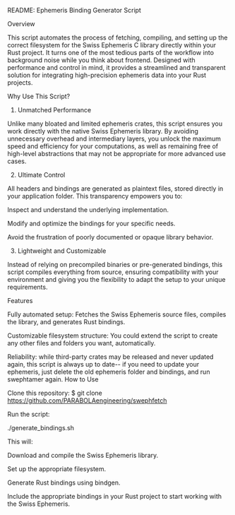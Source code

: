 README: Ephemeris Binding Generator Script

Overview

This script automates the process of fetching, compiling, and setting up the correct filesystem for the Swiss Ephemeris C library directly within your Rust project. It turns one of the most tedious parts of the workflow into background noise while you think about frontend.
Designed with performance and control in mind, it provides a streamlined and transparent solution for integrating high-precision ephemeris data into your Rust projects.

Why Use This Script?

1. Unmatched Performance

Unlike many bloated and limited ephemeris crates, this script ensures you work directly with the native Swiss Ephemeris library. By avoiding unnecessary overhead and intermediary layers, you unlock the maximum speed and efficiency for your computations, as well as remaining free of high-level abstractions that may not be appropriate for more advanced use cases. 

2. Ultimate Control

All headers and bindings are generated as plaintext files, stored directly in your application folder. This transparency empowers you to:

Inspect and understand the underlying implementation.

Modify and optimize the bindings for your specific needs.

Avoid the frustration of poorly documented or opaque library behavior.

3. Lightweight and Customizable

Instead of relying on precompiled binaries or pre-generated bindings, this script compiles everything from source, ensuring compatibility with your environment and giving you the flexibility to adapt the setup to your unique requirements.

Features

Fully automated setup: Fetches the Swiss Ephemeris source files, compiles the library, and generates Rust bindings.

Customizable filesystem structure: You could extend the script to create any other files and folders you want, automatically.

Reliability: while third-party crates may be released and never updated again, this script is always up to date-- if you need to update your ephemeris, just delete the old ephemeris folder and bindings, and run swephtamer again. 
How to Use

Clone this repository: $ git clone https://github.com/PARABOLAengineering/swephfetch

Run the script:

./generate_bindings.sh

This will:

Download and compile the Swiss Ephemeris library.

Set up the appropriate filesystem.

Generate Rust bindings using bindgen.

Include the appropriate bindings in your Rust project to start working with the Swiss Ephemeris.
